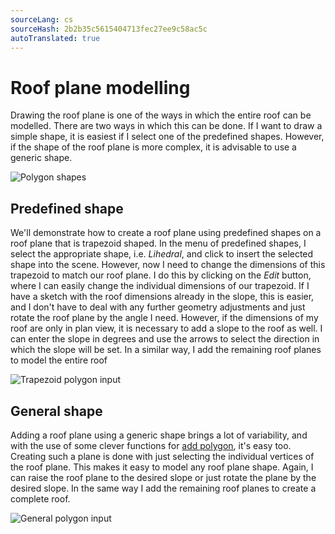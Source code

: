 ```yaml
---
sourceLang: cs
sourceHash: 2b2b35c5615404713fec27ee9c58ac5c
autoTranslated: true
---
```


# Roof plane modelling
Drawing the roof plane is one of the ways in which the entire roof can be modelled. There are two ways in which this can be done. If I want to draw a simple shape, it is easiest if I select one of the predefined shapes. However, if the shape of the roof plane is more complex, it is advisable to use a generic shape.

![Polygon shapes](img/rooFPolygonShapes.png)


## Predefined shape
We'll demonstrate how to create a roof plane using predefined shapes on a roof plane that is trapezoid shaped. In the menu of predefined shapes, I select the appropriate shape, i.e. *Lihedral*, and click to insert the selected shape into the scene. However, now I need to change the dimensions of this trapezoid to match our roof plane. I do this by clicking on the *Edit* button, where I can easily change the individual dimensions of our trapezoid.
If I have a sketch with the roof dimensions already in the slope, this is easier, and I don't have to deal with any further geometry adjustments and just rotate the roof plane by the angle I need. However, if the dimensions of my roof are only in plan view, it is necessary to add a slope to the roof as well. I can enter the slope in degrees and use the arrows to select the direction in which the slope will be set. In a similar way, I add the remaining roof planes to model the entire roof
  
![Trapezoid polygon input](img/trapezpoidPolygonInput.png)



## General shape
Adding a roof plane using a generic shape brings a lot of variability, and with the use of some clever functions for [add polygon](insertPolygon.md), it's easy too. Creating such a plane is done with just selecting the individual vertices of the roof plane. This makes it easy to model any roof plane shape. Again, I can raise the roof plane to the desired slope or just rotate the plane by the desired slope. In the same way I add the remaining roof planes to create a complete roof.
  
![General polygon input](img/generalPolygonInput.png)

